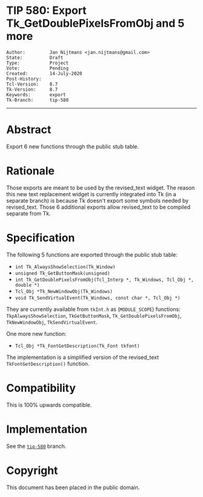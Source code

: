 # TIP 580: Export Tk_GetDoublePixelsFromObj and 5 more
	Author:         Jan Nijtmans <jan.nijtmans@gmail.com>
	State:          Draft
	Type:           Project
	Vote:           Pending
	Created:        14-July-2020
	Post-History:
	Tcl-Version:    8.7
	Tk-Version:     8.7
	Keywords:       export
	Tk-Branch:      tip-580
------

# Abstract

Export 6 new functions through the public stub table.

# Rationale

Those exports are meant to be used by the revised\_text widget. The reason this new text replacement widget
is currently integrated into Tk (in a separate branch) is because Tk doesn't export some symbols needed by
revised\_text. Those 6 additional exports allow revised\_text to be compiled separate from Tk.

# Specification

The following 5 functions are exported through the public stub table:

  * `int Tk_AlwaysShowSelection(Tk_Window)`
  * `unsigned Tk_GetButtonMask(unsigned)`
  * `int Tk_GetDoublePixelsFromObj(Tcl_Interp *, Tk_Windows, Tcl_Obj *, double *)`
  * `Tcl_Obj *Tk_NewWindowObj(Tk_Windows)`
  * `void Tk_SendVirtualEvent(Tk_Windows, const char *, Tcl_Obj *)`

They are currently available from `tkInt.h` as (`MODULE_SCOPE`) functions: `TkpAlwaysShowSelection`,
`TkGetButtonMask`, `Tk_GetDoublePixelsFromObj`, `TkNewWindowObj`, `TkSendVirtualEvent`.

One more new function:

  * `Tcl_Obj *Tk_FontGetDescription(Tk_Font tkfont)`

The implementation is a simplified version of the revised\_text `TkFontGetDescription()` function.

# Compatibility

This is 100% upwards compatible.

# Implementation

See the [`tip-580`](https://core.tcl-lang.org/tk/timeline?r=tip-580) branch.

# Copyright

This document has been placed in the public domain.
